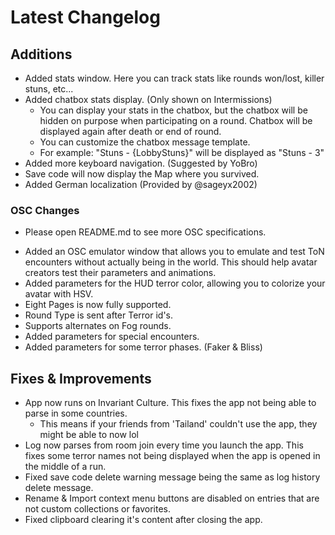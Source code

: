 ﻿# Latest Changelog

## Additions
- Added stats window. Here you can track stats like rounds won/lost, killer stuns, etc...
- Added chatbox stats display. (Only shown on Intermissions)
	- You can display your stats in the chatbox, but the chatbox will be hidden on purpose when participating on a round. Chatbox will be displayed again after death or end of round.
	- You can customize the chatbox message template.
	- For example: "Stuns - {LobbyStuns}" will be displayed as "Stuns - 3"
- Added more keyboard navigation. (Suggested by YoBro)
- Save code will now display the Map where you survived.
- Added German localization (Provided by @sageyx2002)
### OSC Changes
* Please open README.md to see more OSC specifications.
- Added an OSC emulator window that allows you to emulate and test ToN encounters without actually being in the world. This should help avatar creators test their parameters and animations.
- Added parameters for the HUD terror color, allowing you to colorize your avatar with HSV.
- Eight Pages is now fully supported.
- Round Type is sent after Terror id's.
- Supports alternates on Fog rounds.
- Added parameters for special encounters.
- Added parameters for some terror phases. (Faker & Bliss)

## Fixes & Improvements
- App now runs on Invariant Culture. This fixes the app not being able to parse in some countries.
	- This means if your friends from 'Tailand' couldn't use the app, they might be able to now lol
- Log now parses from room join every time you launch the app. This fixes some terror names not being displayed when the app is opened in the middle of a run.
- Fixed save code delete warning message being the same as log history delete message.
- Rename & Import context menu buttons are disabled on entries that are not custom collections or favorites.
- Fixed clipboard clearing it's content after closing the app.